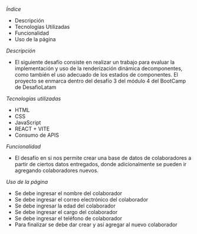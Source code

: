 *Índice*
- Descripción
- Tecnologías Utilizadas
- Funcionalidad
- Uso de la página

*Descripción*
- El siguiente desafío consiste en realizar un trabajo para evaluar la implementación y uso de la renderización dinámica decomponentes, como también el uso adecuado de los estados de componentes. El proyecto se enmarca dentro del desafío 3 del módulo 4 del BootCamp de DesafioLatam

*Tecnologías utilizadas*
- HTML
- CSS
- JavaScript
- REACT + VITE
- Consumo de APIS

*Funcionalidad*
- El desafío en si nos permite crear una base de datos de colaboradores a partir de ciertos datos entregados, donde adicionalmente se pueden ir agregando colaboradores nuevos. 

*Uso de la página*
- Se debe ingresar el nombre del colaborador
- Se debe ingresar el correo electrónico del colaborador
- Se debe ingresar la edad del colaborador
- Se debe ingresar el cargo del colaborador
- Se debe ingresar el teléfono de colaborador
- Para finalizar se debe dar crear y así agregar al nuevo colaborador
